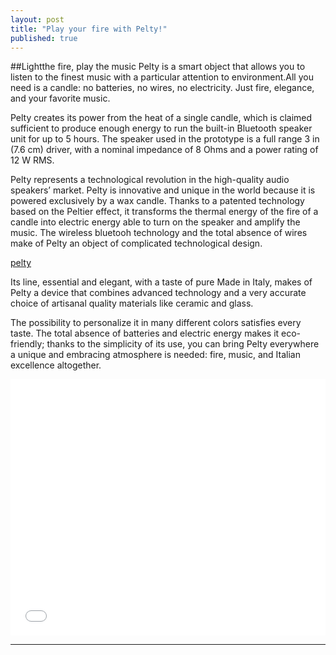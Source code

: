 ```yaml
---
layout: post
title: "Play your fire with Pelty!"
published: true
---
```


##Lightthe fire, play the music
Pelty is a smart object that allows you to listen to the finest music with a particular attention to environment.All you need is a candle: no batteries, no wires, no electricity. Just fire, elegance, and your favorite music.

Pelty creates its power from the heat of a single candle, which is claimed sufficient to produce enough energy to run the built-in Bluetooth speaker unit for up to 5 hours. The speaker used in the prototype is a full range 3 in (7.6 cm) driver, with a nominal impedance of 8 Ohms and a power rating of 12 W RMS.



Pelty represents a technological revolution in the high-quality audio speakers’ market. Pelty is innovative and unique in the world because it is powered exclusively by a wax candle. Thanks to a patented technology based on the Peltier effect, it transforms the thermal energy of the fire of a candle into electric energy able to turn on the speaker and amplify the music. The wireless bluetooh technology and the total absence of wires make of Pelty an object of complicated technological design.


[pelty](https://lh5.googleusercontent.com/-lW48_J_c_Uw/VD4e2KG5E1I/AAAAAAAAASM/4d6W661wiT8/w889-h593-no/pelty.jpg)



Its line, essential and elegant, with a taste of pure Made in Italy, makes of Pelty a device that combines advanced technology and a very accurate choice of artisanal quality materials like ceramic and glass.


The possibility to personalize it in many different colors satisfies every taste. The total absence of batteries and electric energy makes it eco-friendly; thanks to the simplicity of its use, you can bring Pelty everywhere a unique and embracing atmosphere is needed: fire, music, and Italian excellence altogether.

<iframe width="100%" height="410" src="//www.youtube.com/embed/M7TzhiIU0Xs" frameborder="0" allowfullscreen></iframe>


----------------